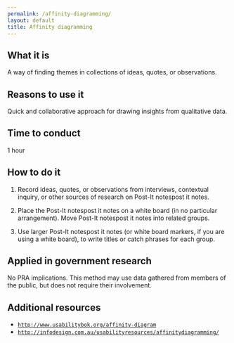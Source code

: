```yaml
---
permalink: /affinity-diagramming/
layout: default
title: Affinity diagramming
---
```


## What it is

A way of finding themes in collections of ideas, quotes, or observations.

## Reasons to use it

Quick and collaborative approach for drawing insights from qualitative data.

## Time to conduct

1 hour

## How to do it

1. Record ideas, quotes, or observations from interviews, contextual inquiry, or other sources of research on Post-It notespost it notes.

2. Place the Post-It notespost it notes on a white board (in no particular arrangement).
Move Post-It notespost it notes into related groups.

3. Use larger Post-It notespost it notes (or white board markers, if you are using a white board), to write titles or catch phrases for each group.

## Applied in government research
No PRA implications. This method may use data gathered from members of the public, but does not require their involvement.

## Additional resources

- [`http://www.usabilitybok.org/affinity-diagram`](http://www.usabilitybok.org/affinity-diagram)
- [`http://infodesign.com.au/usabilityresources/affinitydiagramming/`](http://infodesign.com.au/usabilityresources/affinitydiagramming/)
